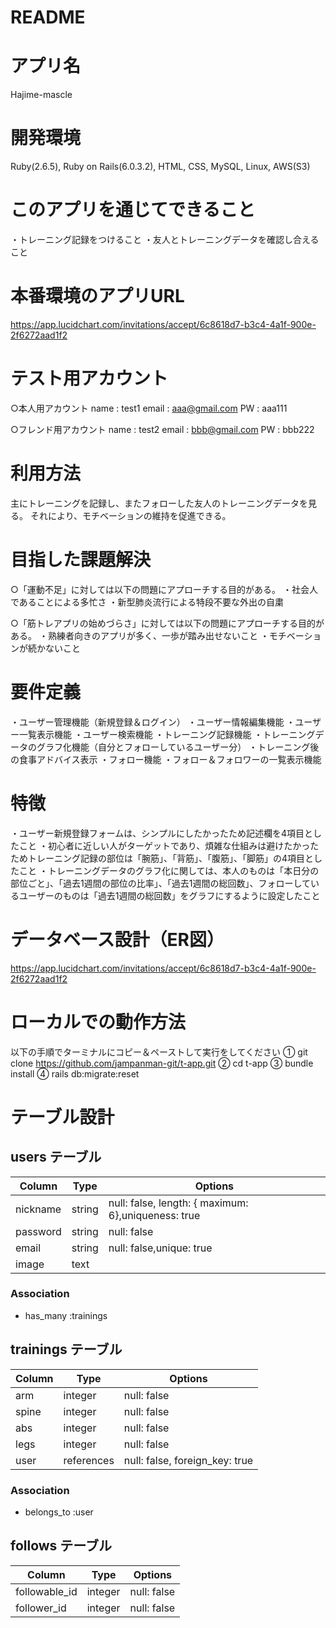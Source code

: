 # README


# アプリ名
Hajime-mascle

# 開発環境
Ruby(2.6.5), Ruby on Rails(6.0.3.2), HTML, CSS, MySQL, Linux, AWS(S3)


# このアプリを通じてできること
・トレーニング記録をつけること
・友人とトレーニングデータを確認し合えること


# 本番環境のアプリURL
https://app.lucidchart.com/invitations/accept/6c8618d7-b3c4-4a1f-900e-2f6272aad1f2


# テスト用アカウント
○本人用アカウント
name : test1
email : aaa@gmail.com
PW : aaa111

○フレンド用アカウント
name : test2
email : bbb@gmail.com
PW : bbb222


# 利用方法
主にトレーニングを記録し、またフォローした友人のトレーニングデータを見る。
それにより、モチベーションの維持を促進できる。


# 目指した課題解決
○「運動不足」に対しては以下の問題にアプローチする目的がある。
・社会人であることによる多忙さ
・新型肺炎流行による特段不要な外出の自粛

○「筋トレアプリの始めづらさ」に対しては以下の問題にアプローチする目的がある。
・熟練者向きのアプリが多く、一歩が踏み出せないこと
・モチベーションが続かないこと


# 要件定義
・ユーザー管理機能（新規登録＆ログイン）
・ユーザー情報編集機能
・ユーザー一覧表示機能
・ユーザー検索機能
・トレーニング記録機能
・トレーニングデータのグラフ化機能（自分とフォローしているユーザー分）
・トレーニング後の食事アドバイス表示
・フォロー機能
・フォロー＆フォロワーの一覧表示機能

# 特徴
・ユーザー新規登録フォームは、シンプルにしたかったため記述欄を4項目としたこと
・初心者に近しい人がターゲットであり、煩雑な仕組みは避けたかったためトレーニング記録の部位は「腕筋」、「背筋」、「腹筋」、「脚筋」の4項目としたこと
・トレーニングデータのグラフ化に関しては、本人のものは「本日分の部位ごと」、「過去1週間の部位の比率」、「過去1週間の総回数」、フォローしているユーザーのものは「過去1週間の総回数」をグラフにするように設定したこと


# データベース設計（ER図）
https://app.lucidchart.com/invitations/accept/6c8618d7-b3c4-4a1f-900e-2f6272aad1f2


# ローカルでの動作方法
以下の手順でターミナルにコピー＆ペーストして実行をしてください
① git clone https://github.com/jampanman-git/t-app.git
② cd t-app
③ bundle install
④ rails db:migrate:reset


# テーブル設計

## users テーブル

| Column      | Type   | Options     |
| ----------- | ------ | ----------- |
| nickname    | string | null: false, length: { maximum: 6},uniqueness: true |
| password    | string | null: false |
| email       | string | null: false,unique: true |
| image       | text   |             |

### Association
- has_many :trainings


## trainings テーブル

| Column       | Type       | Options     |
| ------------ | ---------- | ----------- |
| arm          | integer    | null: false |
| spine        | integer    | null: false |
| abs          | integer    | null: false |
| legs         | integer    | null: false |
| user         | references | null: false, foreign_key: true |

### Association
- belongs_to :user


## follows テーブル

| Column        | Type       | Options     |
| ------------- | -------    | ----------- |
| followable_id | integer    | null: false |
| follower_id   | integer    | null: false |

